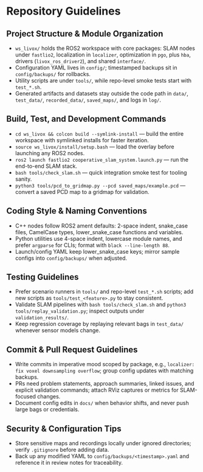 # Repository Guidelines

## Project Structure & Module Organization
- `ws_livox/` holds the ROS2 workspace with core packages: SLAM nodes under `fastlio2`, localization in `localizer`, optimization in `pgo`, plus `hba`, drivers (`livox_ros_driver2`), and shared `interface/`.
- Configuration YAML lives in `config/`; timestamped backups sit in `config/backups/` for rollbacks.
- Utility scripts are under `tools/`, while repo-level smoke tests start with `test_*.sh`.
- Generated artifacts and datasets stay outside the code path in `data/`, `test_data/`, `recorded_data/`, `saved_maps/`, and logs in `log/`.

## Build, Test, and Development Commands
- `cd ws_livox && colcon build --symlink-install` — build the entire workspace with symlinked installs for faster iteration.
- `source ws_livox/install/setup.bash` — load the overlay before launching any ROS2 nodes.
- `ros2 launch fastlio2 cooperative_slam_system.launch.py` — run the end-to-end SLAM stack.
- `bash tools/check_slam.sh` — quick integration smoke test for tooling sanity.
- `python3 tools/pcd_to_gridmap.py --pcd saved_maps/example.pcd` — convert a saved PCD map to a gridmap for validation.

## Coding Style & Naming Conventions
- C++ nodes follow ROS2 ament defaults: 2-space indent, snake_case files, CamelCase types, lower_snake_case functions and variables.
- Python utilities use 4-space indent, lowercase module names, and prefer `argparse` for CLIs; format with `black --line-length 88`.
- Launch/config YAML keep lower_snake_case keys; mirror sample configs into `config/backups/` when adjusted.

## Testing Guidelines
- Prefer scenario runners in `tools/` and repo-level `test_*.sh` scripts; add new scripts as `tools/test_<feature>.py` to stay consistent.
- Validate SLAM pipelines with `bash tools/check_slam.sh` and `python3 tools/replay_validation.py`; inspect outputs under `validation_results/`.
- Keep regression coverage by replaying relevant bags in `test_data/` whenever sensor models change.

## Commit & Pull Request Guidelines
- Write commits in imperative mood scoped by package, e.g., `localizer: fix voxel downsampling overflow`; group config updates with matching backups.
- PRs need problem statements, approach summaries, linked issues, and explicit validation commands; attach RViz captures or metrics for SLAM-focused changes.
- Document config edits in `docs/` when behavior shifts, and never push large bags or credentials.

## Security & Configuration Tips
- Store sensitive maps and recordings locally under ignored directories; verify `.gitignore` before adding data.
- Back up any modified YAML to `config/backups/<timestamp>.yaml` and reference it in review notes for traceability.
